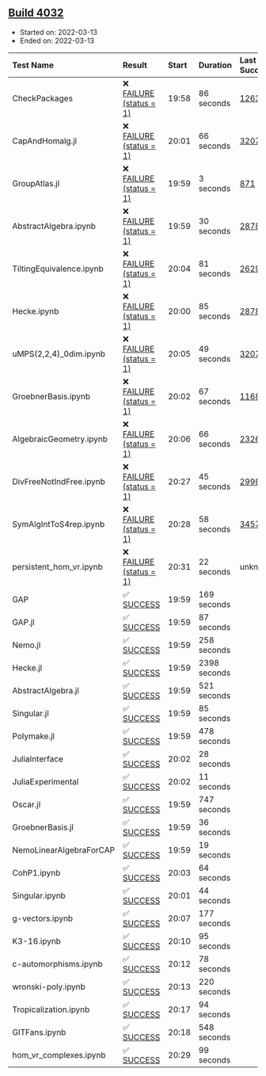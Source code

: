 ## [Build 4032](https://oscarci.mathematik.uni-kl.de/job/oscar-stable/4032/)

* Started on: 2022-03-13
* Ended on: 2022-03-13

| Test Name    | Result | Start | Duration | Last Success | First Failure |
|:-------------|:-------|:------|:---------|:-------------|:--------------|
| CheckPackages | ❌ [FAILURE (status = 1)](https://oscarci.mathematik.uni-kl.de/job/oscar-stable/4032/artifact/logs/build-4032/CheckPackages.log) | 19:58 | 86 seconds | [1263](https://oscarci.mathematik.uni-kl.de/job/oscar-stable/1263/) | [1264](https://oscarci.mathematik.uni-kl.de/job/oscar-stable/1264/) |
| CapAndHomalg.jl | ❌ [FAILURE (status = 1)](https://oscarci.mathematik.uni-kl.de/job/oscar-stable/4032/artifact/logs/build-4032/CapAndHomalg.jl.log) | 20:01 | 66 seconds | [3207](https://oscarci.mathematik.uni-kl.de/job/oscar-stable/3207/) | [3208](https://oscarci.mathematik.uni-kl.de/job/oscar-stable/3208/) |
| GroupAtlas.jl | ❌ [FAILURE (status = 1)](https://oscarci.mathematik.uni-kl.de/job/oscar-stable/4032/artifact/logs/build-4032/GroupAtlas.jl.log) | 19:59 | 3 seconds | [871](https://oscarci.mathematik.uni-kl.de/job/oscar-stable/871/) | [872](https://oscarci.mathematik.uni-kl.de/job/oscar-stable/872/) |
| AbstractAlgebra.ipynb | ❌ [FAILURE (status = 1)](https://oscarci.mathematik.uni-kl.de/job/oscar-stable/4032/artifact/logs/build-4032/AbstractAlgebra.ipynb.log) | 19:59 | 30 seconds | [2878](https://oscarci.mathematik.uni-kl.de/job/oscar-stable/2878/) | [2879](https://oscarci.mathematik.uni-kl.de/job/oscar-stable/2879/) |
| TiltingEquivalence.ipynb | ❌ [FAILURE (status = 1)](https://oscarci.mathematik.uni-kl.de/job/oscar-stable/4032/artifact/logs/build-4032/TiltingEquivalence.ipynb.log) | 20:04 | 81 seconds | [2629](https://oscarci.mathematik.uni-kl.de/job/oscar-stable/2629/) | [2630](https://oscarci.mathematik.uni-kl.de/job/oscar-stable/2630/) |
| Hecke.ipynb | ❌ [FAILURE (status = 1)](https://oscarci.mathematik.uni-kl.de/job/oscar-stable/4032/artifact/logs/build-4032/Hecke.ipynb.log) | 20:00 | 85 seconds | [2878](https://oscarci.mathematik.uni-kl.de/job/oscar-stable/2878/) | [2879](https://oscarci.mathematik.uni-kl.de/job/oscar-stable/2879/) |
| uMPS(2,2,4)_0dim.ipynb | ❌ [FAILURE (status = 1)](https://oscarci.mathematik.uni-kl.de/job/oscar-stable/4032/artifact/logs/build-4032/uMPS-2-2-4-_0dim.ipynb.log) | 20:05 | 49 seconds | [3207](https://oscarci.mathematik.uni-kl.de/job/oscar-stable/3207/) | [3208](https://oscarci.mathematik.uni-kl.de/job/oscar-stable/3208/) |
| GroebnerBasis.ipynb | ❌ [FAILURE (status = 1)](https://oscarci.mathematik.uni-kl.de/job/oscar-stable/4032/artifact/logs/build-4032/GroebnerBasis.ipynb.log) | 20:02 | 67 seconds | [1168](https://oscarci.mathematik.uni-kl.de/job/oscar-stable/1168/) | [1169](https://oscarci.mathematik.uni-kl.de/job/oscar-stable/1169/) |
| AlgebraicGeometry.ipynb | ❌ [FAILURE (status = 1)](https://oscarci.mathematik.uni-kl.de/job/oscar-stable/4032/artifact/logs/build-4032/AlgebraicGeometry.ipynb.log) | 20:06 | 66 seconds | [2326](https://oscarci.mathematik.uni-kl.de/job/oscar-stable/2326/) | [2327](https://oscarci.mathematik.uni-kl.de/job/oscar-stable/2327/) |
| DivFreeNotIndFree.ipynb | ❌ [FAILURE (status = 1)](https://oscarci.mathematik.uni-kl.de/job/oscar-stable/4032/artifact/logs/build-4032/DivFreeNotIndFree.ipynb.log) | 20:27 | 45 seconds | [2998](https://oscarci.mathematik.uni-kl.de/job/oscar-stable/2998/) | [2999](https://oscarci.mathematik.uni-kl.de/job/oscar-stable/2999/) |
| SymAlgIntToS4rep.ipynb | ❌ [FAILURE (status = 1)](https://oscarci.mathematik.uni-kl.de/job/oscar-stable/4032/artifact/logs/build-4032/SymAlgIntToS4rep.ipynb.log) | 20:28 | 58 seconds | [3457](https://oscarci.mathematik.uni-kl.de/job/oscar-stable/3457/) | [3458](https://oscarci.mathematik.uni-kl.de/job/oscar-stable/3458/) |
| persistent_hom_vr.ipynb | ❌ [FAILURE (status = 1)](https://oscarci.mathematik.uni-kl.de/job/oscar-stable/4032/artifact/logs/build-4032/persistent_hom_vr.ipynb.log) | 20:31 | 22 seconds | unknown | unknown |
| GAP | ✅ [SUCCESS](https://oscarci.mathematik.uni-kl.de/job/oscar-stable/4032/artifact/logs/build-4032/GAP.log) | 19:59 | 169 seconds |  |  |
| GAP.jl | ✅ [SUCCESS](https://oscarci.mathematik.uni-kl.de/job/oscar-stable/4032/artifact/logs/build-4032/GAP.jl.log) | 19:59 | 87 seconds |  |  |
| Nemo.jl | ✅ [SUCCESS](https://oscarci.mathematik.uni-kl.de/job/oscar-stable/4032/artifact/logs/build-4032/Nemo.jl.log) | 19:59 | 258 seconds |  |  |
| Hecke.jl | ✅ [SUCCESS](https://oscarci.mathematik.uni-kl.de/job/oscar-stable/4032/artifact/logs/build-4032/Hecke.jl.log) | 19:59 | 2398 seconds |  |  |
| AbstractAlgebra.jl | ✅ [SUCCESS](https://oscarci.mathematik.uni-kl.de/job/oscar-stable/4032/artifact/logs/build-4032/AbstractAlgebra.jl.log) | 19:59 | 521 seconds |  |  |
| Singular.jl | ✅ [SUCCESS](https://oscarci.mathematik.uni-kl.de/job/oscar-stable/4032/artifact/logs/build-4032/Singular.jl.log) | 19:59 | 85 seconds |  |  |
| Polymake.jl | ✅ [SUCCESS](https://oscarci.mathematik.uni-kl.de/job/oscar-stable/4032/artifact/logs/build-4032/Polymake.jl.log) | 19:59 | 478 seconds |  |  |
| JuliaInterface | ✅ [SUCCESS](https://oscarci.mathematik.uni-kl.de/job/oscar-stable/4032/artifact/logs/build-4032/JuliaInterface.log) | 20:02 | 28 seconds |  |  |
| JuliaExperimental | ✅ [SUCCESS](https://oscarci.mathematik.uni-kl.de/job/oscar-stable/4032/artifact/logs/build-4032/JuliaExperimental.log) | 20:02 | 11 seconds |  |  |
| Oscar.jl | ✅ [SUCCESS](https://oscarci.mathematik.uni-kl.de/job/oscar-stable/4032/artifact/logs/build-4032/Oscar.jl.log) | 19:59 | 747 seconds |  |  |
| GroebnerBasis.jl | ✅ [SUCCESS](https://oscarci.mathematik.uni-kl.de/job/oscar-stable/4032/artifact/logs/build-4032/GroebnerBasis.jl.log) | 19:59 | 36 seconds |  |  |
| NemoLinearAlgebraForCAP | ✅ [SUCCESS](https://oscarci.mathematik.uni-kl.de/job/oscar-stable/4032/artifact/logs/build-4032/NemoLinearAlgebraForCAP.log) | 19:59 | 19 seconds |  |  |
| CohP1.ipynb | ✅ [SUCCESS](https://oscarci.mathematik.uni-kl.de/job/oscar-stable/4032/artifact/logs/build-4032/CohP1.ipynb.log) | 20:03 | 64 seconds |  |  |
| Singular.ipynb | ✅ [SUCCESS](https://oscarci.mathematik.uni-kl.de/job/oscar-stable/4032/artifact/logs/build-4032/Singular.ipynb.log) | 20:01 | 44 seconds |  |  |
| g-vectors.ipynb | ✅ [SUCCESS](https://oscarci.mathematik.uni-kl.de/job/oscar-stable/4032/artifact/logs/build-4032/g-vectors.ipynb.log) | 20:07 | 177 seconds |  |  |
| K3-16.ipynb | ✅ [SUCCESS](https://oscarci.mathematik.uni-kl.de/job/oscar-stable/4032/artifact/logs/build-4032/K3-16.ipynb.log) | 20:10 | 95 seconds |  |  |
| c-automorphisms.ipynb | ✅ [SUCCESS](https://oscarci.mathematik.uni-kl.de/job/oscar-stable/4032/artifact/logs/build-4032/c-automorphisms.ipynb.log) | 20:12 | 78 seconds |  |  |
| wronski-poly.ipynb | ✅ [SUCCESS](https://oscarci.mathematik.uni-kl.de/job/oscar-stable/4032/artifact/logs/build-4032/wronski-poly.ipynb.log) | 20:13 | 220 seconds |  |  |
| Tropicalization.ipynb | ✅ [SUCCESS](https://oscarci.mathematik.uni-kl.de/job/oscar-stable/4032/artifact/logs/build-4032/Tropicalization.ipynb.log) | 20:17 | 94 seconds |  |  |
| GITFans.ipynb | ✅ [SUCCESS](https://oscarci.mathematik.uni-kl.de/job/oscar-stable/4032/artifact/logs/build-4032/GITFans.ipynb.log) | 20:18 | 548 seconds |  |  |
| hom_vr_complexes.ipynb | ✅ [SUCCESS](https://oscarci.mathematik.uni-kl.de/job/oscar-stable/4032/artifact/logs/build-4032/hom_vr_complexes.ipynb.log) | 20:29 | 99 seconds |  |  |
